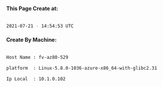 
   
#### This Page Create at:

```bash

2021-07-21 - 14:54:53 UTC

```

#### Create By Machine:

```bash

Host Name : fv-az80-529

platform  : Linux-5.8.0-1036-azure-x86_64-with-glibc2.31

Ip Local  : 10.1.0.102

```

